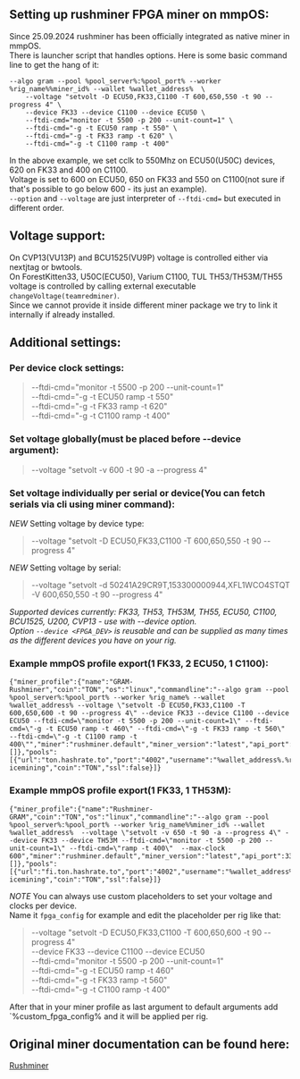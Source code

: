 ## Setting up rushminer FPGA miner on mmpOS:
Since 25.09.2024 rushminer has been officially integrated as native miner in mmpOS.  
There is launcher script that handles options. Here is some basic command line to get the hang of it:  
```
--algo gram --pool %pool_server%:%pool_port% --worker %rig_name%%miner_id% --wallet %wallet_address%  \
	--voltage "setvolt -D ECU50,FK33,C1100 -T 600,650,550 -t 90 --progress 4" \
	--device FK33 --device C1100 --device ECU50 \
	--ftdi-cmd="monitor -t 5500 -p 200 --unit-count=1" \
	--ftdi-cmd="-g -t ECU50 ramp -t 550" \
	--ftdi-cmd="-g -t FK33 ramp -t 620" \
	--ftdi-cmd="-g -t C1100 ramp -t 400"
```
In the above example, we set cclk to 550Mhz on ECU50(U50C) devices, 620 on FK33 and 400 on C1100.  
Voltage is set to 600 on ECU50, 650 on FK33 and 550 on C1100(not sure if that's possible to go below 600 - its just an example).  
`--option` and `--voltage` are just interpreter of `--ftdi-cmd=` but executed in different order.  

## Voltage support:
On CVP13(VU13P) and BCU1525(VU9P) voltage is controlled either via nextjtag or bwtools.  
On ForestKitten33, U50C(ECU50), Varium C1100, TUL TH53/TH53M/TH55 voltage is controlled by calling external executable `changeVoltage(teamredminer)`.  
Since we cannot provide it inside different miner package we try to link it internally if already installed.  

## Additional settings:
### Per device clock settings:
>	--ftdi-cmd="monitor -t 5500 -p 200 --unit-count=1" \
>       --ftdi-cmd="-g -t ECU50 ramp -t 550" \
>       --ftdi-cmd="-g -t FK33 ramp -t 620" \
>       --ftdi-cmd="-g -t C1100 ramp -t 400"
>
### Set voltage globally(must be placed before --device argument):  
>	--voltage "setvolt -v 600 -t 90 -a --progress 4"  
>
### Set voltage individually per serial or device(You can fetch serials via cli using miner command):    
*NEW* Setting voltage by device type:  
>	--voltage "setvolt -D ECU50,FK33,C1100 -T 600,650,550 -t 90 --progress 4"  
>
*NEW* Setting voltage by serial:  
>	--voltage "setvolt -d 50241A29CR9T,153300000944,XFL1WCO4STQT -V 600,650,550 -t 90 --progress 4"  
>
*Supported devices currently: FK33, TH53, TH53M, TH55, ECU50, C1100, BCU1525, U200, CVP13 - use with --device option.*  
*Option `--device <FPGA_DEV>` is reusable and can be supplied as many times as the different devices you have on your rig.*  

### Example mmpOS profile export(1 FK33, 2 ECU50, 1 C1100):  
```
{"miner_profile":{"name":"GRAM-Rushminer","coin":"TON","os":"linux","commandline":"--algo gram --pool %pool_server%:%pool_port% --worker %rig_name% --wallet %wallet_address% --voltage \"setvolt -D ECU50,FK33,C1100 -T 600,650,600 -t 90 --progress 4\" --device FK33 --device C1100 --device ECU50 --ftdi-cmd=\"monitor -t 5500 -p 200 --unit-count=1\" --ftdi-cmd=\"-g -t ECU50 ramp -t 460\" --ftdi-cmd=\"-g -t FK33 ramp -t 560\" --ftdi-cmd=\"-g -t C1100 ramp -t 400\"","miner":"rushminer.default","miner_version":"latest","api_port":3333,"platforms":[]},"pools":[{"url":"ton.hashrate.to","port":"4002","username":"%wallet_address%.%rig_name%%miner_id%","password":"x","name":"GRAM-icemining","coin":"TON","ssl":false}]}
```

### Example mmpOS profile export(1 FK33, 1 TH53M):  
```
{"miner_profile":{"name":"Rushminer-GRAM","coin":"TON","os":"linux","commandline":"--algo gram --pool %pool_server%:%pool_port% --worker %rig_name%%miner_id% --wallet %wallet_address%  --voltage \"setvolt -v 650 -t 90 -a --progress 4\" --device FK33 --device TH53M --ftdi-cmd=\"monitor -t 5500 -p 200 --unit-count=1\" --ftdi-cmd=\"ramp -t 400\"  --max-clock 600","miner":"rushminer.default","miner_version":"latest","api_port":3333,"platforms":[]},"pools":[{"url":"fi.ton.hashrate.to","port":"4002","username":"%wallet_address%.%rig_name%%miner_id%","password":"x","name":"gram icemining","coin":"TON","ssl":false}]}
```
*NOTE* You can always use custom placeholders to set your voltage and clocks per device.  
Name it `fpga_config` for example and edit the placeholder per rig like that:  
>	--voltage "setvolt -D ECU50,FK33,C1100 -T 600,650,600 -t 90 --progress 4" \
>	--device FK33 --device C1100 --device ECU50 \
>	--ftdi-cmd="monitor -t 5500 -p 200 --unit-count=1" \
>	--ftdi-cmd="-g -t ECU50 ramp -t 460" \
>	--ftdi-cmd="-g -t FK33 ramp -t 560" \
>	--ftdi-cmd="-g -t C1100 ramp -t 400"
>
After that in your miner profile as last argument to default arguments add `%custom_fpga_config% and it will be applied per rig.  
## Original miner documentation can be found here:  
[Rushminer](https://github.com/quayd/RushMiner) 
